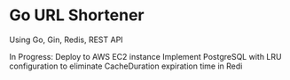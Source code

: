 # Go URL Shortener 
Using Go, Gin, Redis, REST API

In Progress: 
Deploy to AWS EC2 instance 
Implement PostgreSQL with LRU configuration to eliminate CacheDuration expiration time in Redi
